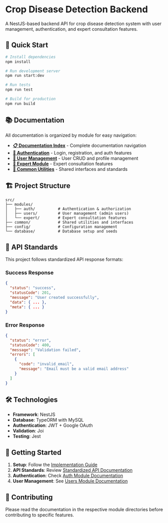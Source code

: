 # Crop Disease Detection Backend

A NestJS-based backend API for crop disease detection system with user management, authentication, and expert consultation features.

## 🚀 Quick Start

```bash
# Install dependencies
npm install

# Run development server
npm run start:dev

# Run tests
npm run test

# Build for production
npm run build
```

## 📚 Documentation

All documentation is organized by module for easy navigation:

- **[📋 Documentation Index](./DOCUMENTATION_INDEX.md)** - Complete documentation navigation
- **[🔐 Authentication](./src/modules/auth/docs/)** - Login, registration, and auth features
- **[👥 User Management](./src/modules/users/docs/)** - User CRUD and profile management
- **[🧠 Expert Module](./src/modules/expert/)** - Expert consultation features
- **[🔧 Common Utilities](./src/common/docs/)** - Shared interfaces and standards

## 🏗️ Project Structure

```
src/
├── modules/
│   ├── auth/          # Authentication & authorization
│   ├── users/         # User management (admin users)
│   └── expert/        # Expert consultation features
├── common/            # Shared utilities and interfaces
├── config/            # Configuration management
└── database/          # Database setup and seeds
```

## 🔧 API Standards

This project follows standardized API response formats:

### Success Response

```json
{
  "status": "success",
  "statusCode": 201,
  "message": "User created successfully",
  "data": { ... },
  "meta": { ... }
}
```

### Error Response

```json
{
  "status": "error",
  "statusCode": 400,
  "message": "Validation failed",
  "errors": [
    {
      "code": "invalid_email",
      "message": "Email must be a valid email address"
    }
  ]
}
```

## 🛠️ Technologies

- **Framework**: NestJS
- **Database**: TypeORM with MySQL
- **Authentication**: JWT + Google OAuth
- **Validation**: Joi
- **Testing**: Jest

## 📖 Getting Started

1. **Setup**: Follow the [Implementation Guide](./src/common/docs/IMPLEMENTATION_GUIDE.md)
2. **API Standards**: Review [Standardized API Documentation](./src/common/docs/STANDARDIZED_API_DOCUMENTATION.md)
3. **Authentication**: Check [Auth Module Documentation](./src/modules/auth/docs/)
4. **User Management**: See [Users Module Documentation](./src/modules/users/docs/)

## 🤝 Contributing

Please read the documentation in the respective module directories before contributing to specific features.
